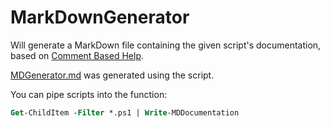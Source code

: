 # MarkDownGenerator

Will generate a MarkDown file containing the given script's documentation, based on [Comment Based Help](https://learn.microsoft.com/en-us/powershell/module/microsoft.powershell.core/about/about_comment_based_help?view=powershell-7.3).

[MDGenerator.md](MDGenerator.md) was generated using the script.

You can pipe scripts into the function:

```ps
Get-ChildItem -Filter *.ps1 | Write-MDDocumentation
```
